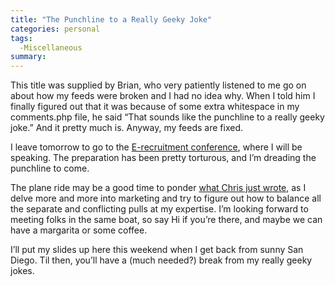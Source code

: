 ```yaml
---
title: "The Punchline to a Really Geeky Joke"
categories: personal
tags:
  -Miscellaneous
summary: 
---
```

<p>This title was supplied by Brian, who very patiently listened to me go on about how my feeds were broken and I had no idea why.  When I told him I finally figured out that it was because of some extra whitespace in my comments.php file, he said &#8220;That sounds like the punchline to a really geeky joke.&#8221;  And it pretty much is. Anyway, my feeds are fixed.</p>

<p>I leave tomorrow to go to the <a href="http://www.liquidmatrix.com/mastery/default.asp">E-recruitment conference</a>, where I will be speaking.  The preparation has been pretty torturous, and I&#8217;m dreading the punchline to come.</p>

<p>The plane ride may be a good time to ponder <a href="http://blog.webx.com.au/archives/2005/10/front_end_is_technology">what Chris just wrote</a>, as I delve more and more into marketing and try to figure out how to balance all the separate and conflicting pulls at my expertise.  I&#8217;m looking forward to meeting folks in the same boat, so say Hi if you&#8217;re there, and maybe we can have a margarita or some coffee.</p>

<p>I&#8217;ll put my slides up here this weekend when I get back from sunny San Diego.  Til then, you&#8217;ll have a (much needed?) break from my really geeky jokes.</p>
